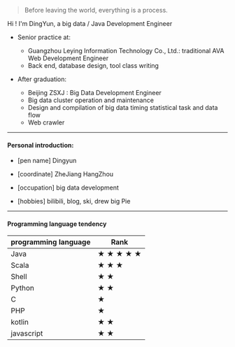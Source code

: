 > Before leaving the world, everything is a process.

Hi ! I'm  DingYun, a big data / Java Development Engineer


* Senior practice at:
  * Guangzhou Leying Information Technology Co., Ltd.: traditional AVA Web Development Engineer
  * Back end, database design, tool class writing

* After graduation:
  * Beijing ZSXJ : Big Data Development Engineer
  * Big data cluster operation and maintenance
  * Design and compilation of big data timing statistical task and data flow
  * Web crawler

----------------------------------------------------------------

#### Personal introduction:

* [pen name] Dingyun

* [coordinate] ZheJiang HangZhou

* [occupation] big data development

* [hobbies]  bilibili, blog, ski, drew big Pie 


----------------------------------------------------------------

#### Programming language tendency

| programming language | Rank      |
| -------------------- | --------- |
| Java                 | ★ ★ ★ ★ ★ |
| Scala                | ★ ★ ★     |
| Shell                | ★ ★       |
| Python               | ★ ★       |
| C                    | ★         |
| PHP                  | ★         |
| kotlin               | ★ ★       |
| javascript           | ★ ★       |